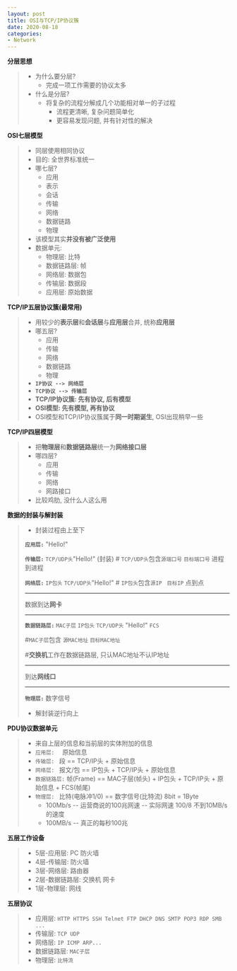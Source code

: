 ```yaml
---
layout: post
title: OSI与TCP/IP协议簇
date: 2020-08-18
categories:
- Network
---
```

**分层思想**

> * 为什么要分层?
>   * 完成一项工作需要的协议太多
> * 什么是分层?
>   * 将复杂的流程分解成几个功能相对单一的子过程
>     * 流程更清晰, 复杂问题简单化
>     * 更容易发现问题, 并有针对性的解决

**OSI七层模型**

> * 同层使用相同协议
> * 目的: 全世界标准统一
> * 哪七层?
>   * 应用
>   * 表示
>   * 会话
>   * 传输
>   * 网络
>   * 数据链路
>   * 物理
> * 该模型其实**并没有被广泛使用**
> * 数据单元: 
>   * 物理层: 比特
>   * 数据链路层: 帧
>   * 网络层: 数据包
>   * 传输层: 数据段
>   * 应用层: 原始数据

**TCP/IP五层协议簇(最常用)**

> * 用较少的**表示层**和**会话层**与**应用层**合并, 统称**应用层**
> * 哪五层?
>   * 应用
>   * 传输
>   * 网络
>   * 数据链路
>   * 物理
> * **`IP协议 --> 网络层`**
> * **`TCP协议 --> 传输层`**
> * **TCP/IP协议簇: 先有协议, 后有模型**
> * **OSI模型: 先有模型, 再有协议**
> * OSI模型和TCP/IP协议簇属于**同一时期诞生**, OSI出现稍早一些

**TCP/IP四层模型**

> * 把**物理层**和**数据链路层**统一为**网络接口层**
> * 哪四层?
>   * 应用
>   * 传输
>   * 网络
>   * 网路接口
> * 比较鸡肋, 没什么人这么用

**数据的封装与解封装**

> * 封装过程由上至下
>
> **`应用层:`** "Hello!" 
>
> **`传输层:`**  `TCP/UDP头`"Hello!" (封装)    # `TCP/UDP头`包含`源端口号` `目标端口号`  进程到进程
>
> **`网络层:`**  `IP包头` `TCP/UDP头`"Hello!"   #  `IP包头`包含`源IP ` `目标IP`   点到点
>
> ----
>
> 数据到达**网卡**
>
> ----
>
> **`数据链路层:`**   `MAC子层` `IP包头`  `TCP/UDP头` "Hello!" `FCS`
>
> #`MAC子层`包含 `源MAC地址` `目标MAC地址`
>
> #**交换机**工作在数据链路层, 只认MAC地址不认IP地址
>
> ----
>
> 到达**网线口**
>
> ----
>
> **`物理层:`**  数字信号
>
> * 解封装逆行向上

**PDU协议数据单元** 

> * 来自上层的信息和当前层的实体附加的信息
> * `应用层:  ` 原始信息
> * `传输层: ` 段 == TCP/IP头 + 原始信息
> * `网络层: ` 报文/包  == IP包头 + TCP/IP头 + 原始信息
> * `数据链路层:`  帧(Frame) == MAC子层(帧头) + IP包头 + TCP/IP头 + 原始信息 + FCS(帧尾)
> * `物理层: ` 比特(电脉冲1/0) == 数字信号(比特流)     8bit = 1Byte
>   * 100Mb/s  -- 运营商说的100兆网速   --  实际网速 100/8  不到10MB/s的速度
>   * 100MB/s  --  真正的每秒100兆    

**五层工作设备**

> * 5层-应用层:  PC  防火墙
> * 4层-传输层:  防火墙
> * 3层-网络层:  路由器
> * 2层-数据链路层:  交换机  网卡
> * 1层-物理层:  网线

**五层协议**

> * 应用层: `HTTP HTTPS SSH Telnet FTP DHCP DNS SMTP POP3 RDP SMB ...`
> * 传输层: `TCP UDP`
> * 网络层: `IP ICMP ARP...` 
> * 数据链路层: `MAC子层`
> * 物理层: `比特流`

